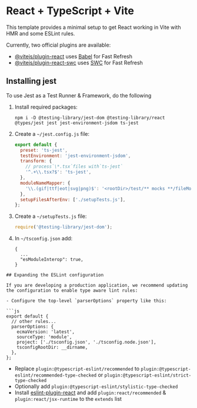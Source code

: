 # React + TypeScript + Vite

This template provides a minimal setup to get React working in Vite with HMR and some ESLint rules.

Currently, two official plugins are available:

- [@vitejs/plugin-react](https://github.com/vitejs/vite-plugin-react/blob/main/packages/plugin-react/README.md) uses [Babel](https://babeljs.io/) for Fast Refresh
- [@vitejs/plugin-react-swc](https://github.com/vitejs/vite-plugin-react-swc) uses [SWC](https://swc.rs/) for Fast Refresh

## Installing jest

To use Jest as a Test Runner & Framework, do the following

1.  Install required packages:
    ```
    npm i -D @testing-library/jest-dom @testing-library/react @types/jest jest jest-environment-jsdom ts-jest
    ```
2.  Create a `~/jest.config.js` file:

    ```js
    export default {
      preset: 'ts-jest',
      testEnvironment: 'jest-environment-jsdom',
      transform: {
        // process`\*.tsx`files with`ts-jest`
        '^.+\\.tsx?$': 'ts-jest',
      },
      moduleNameMapper: {
        '\\.(gif|ttf|eot|svg|png)$': '<rootDir>/test/** mocks **/fileMock.js',
      },
      setupFilesAfterEnv: ['./setupTests.js'],
    };
    ```

3.  Create a `~/setupTests.js` file:

    ```ts
    require('@testing-library/jest-dom');
    ```

4.  In `~/tsconfig.json` add:
    ```
    {
      ...
      "esModuleInterop": true,
    }
    ```

````
## Expanding the ESLint configuration

If you are developing a production application, we recommend updating the configuration to enable type aware lint rules:

- Configure the top-level `parserOptions` property like this:

```js
export default {
  // other rules...
  parserOptions: {
    ecmaVersion: 'latest',
    sourceType: 'module',
    project: ['./tsconfig.json', './tsconfig.node.json'],
    tsconfigRootDir: __dirname,
  },
};
````

- Replace `plugin:@typescript-eslint/recommended` to `plugin:@typescript-eslint/recommended-type-checked` or `plugin:@typescript-eslint/strict-type-checked`
- Optionally add `plugin:@typescript-eslint/stylistic-type-checked`
- Install [eslint-plugin-react](https://github.com/jsx-eslint/eslint-plugin-react) and add `plugin:react/recommended` & `plugin:react/jsx-runtime` to the `extends` list
